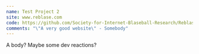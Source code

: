 ```yaml
---
name: Test Project 2
site: www.reblase.com
code: https://github.com/Society-for-Internet-Blaseball-Research/Reblase
comments: "\"A very good website\" - Somebody"
---
```

A body? Maybe some dev reactions?
